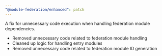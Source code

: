 ```yaml
---
"@module-federation/enhanced": patch
---
```


A fix for unnecessary code execution when handling federation module dependencies.

- Removed unnecessary code related to federation module handling
- Cleaned up logic for handling entry modules
- Removed unnecessary code related to federation module ID generation